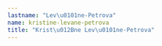 ```yaml
---
lastname: "Lev\u0101ne-Petrova"
name: kristine-levane-petrova
title: "Krist\u012Bne Lev\u0101ne-Petrova"
---
```

